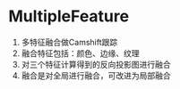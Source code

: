 # MultipleFeature 

1. 多特征融合做Camshift跟踪
2. 融合特征包括：颜色、边缘、纹理
3. 对三个特征计算得到的反向投影图进行融合
4. 融合是对全局进行融合，可改进为局部融合
